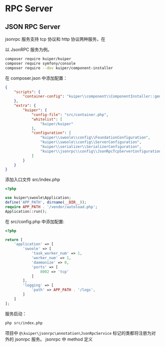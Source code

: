 # RPC Server

## JSON RPC Server

jsonrpc 服务支持 tcp 协议和 http 协议两种服务，在

以 JsonRPC 服务为例。

```bash
composer require kuiper/kuiper
composer require symfony/console
composer require --dev kuiper/component-installer
```

在 composer.json 中添加配置：

```json
{
    "scripts": {
        "container-config": "kuiper\\component\\ComponentInstaller::generate"
    },
    "extra": {
        "kuiper": {
            "config-file": "src/container.php",
            "whitelist": [
                "kuiper/kuiper"
            ],
            "configuration": [
                "kuiper\\swoole\\config\\FoundationConfiguration",
                "kuiper\\swoole\\config\\ServerConfiguration",
                "kuiper\\serializer\\SerializerConfiguration",
                "kuiper\\jsonrpc\\config\\JsonRpcTcpServerConfiguration"
            ]
        }
    }
}
```

添加入口文件 src/index.php

```php
<?php

use kuiper\swoole\Application;
define('APP_PATH', dirname(__DIR__));
require APP_PATH . '/vendor/autoload.php';
Application::run();
```

在 src/config.php 中添加配置:

```php
<?php

return [
    'application' => [
        'swoole' => [
            'task_worker_num' => 1,
            'worker_num' => 1,
            'daemonize' => 0,
            'ports' => [
                8002 => 'tcp'
            ]
        ],
        'logging' => [
            'path' => APP_PATH . '/logs',
        ]
    ]
];
```

服务启动：

```bash
php src/index.php
```

项目中 `@\kuiper\jsonrpc\annotation\JsonRpcService` 标记的类都将注册为对外的 jsonrpc 服务。
jsonrpc 中 method 定义